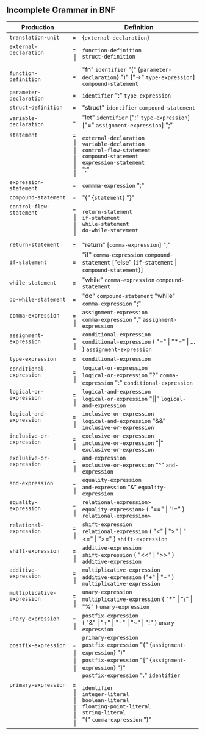 ## Incomplete Grammar in BNF

| Production                                                                |                                  | Definition                                                                                                                                                                                            |
| ---                                                                       | ---:                             | ---                                                                                                                                                                                                   |
| ``translation-unit``                                                      | =                                | {``external-declaration``}                                                                                                                                                                            |
| ``external-declaration``<br>&nbsp;                                        | = <br>\|                         | ``function-definition`` <br> ``struct-definition``                                                                                                                                                    |
| ``function-definition``                                                   | =                                | "fn" ``identifier`` "(" {``parameter-declaration``} ")" ["->" ``type-expression``] ``compound-statement``                                                                                             |
| ``parameter-declaration``                                                 | =                                | ``identifier`` ":" ``type-expression``                                                                                                                                                                |
| ``struct-definition``                                                     | =                                | "struct" ``identifier`` ``compound-statement``                                                                                                                                                        |
| ``variable-declaration``                                                  | =                                | "let" ``identifier`` [":" ``type-expression``] ["=" ``assignment-expression``] ";"                                                                                                                    |
| ``statement`` <br>&nbsp;<br>&nbsp;<br>&nbsp;<br>&nbsp;<br>&nbsp;          | = <br>\|<br>\|<br>\|<br>\|<br>\| | ``external-declaration`` <br> ``variable-declaration`` <br> ``control-flow-statement`` <br> ``compound-statement`` <br> ``expression-statement`` <br> ";"                                             |
| ``expression-statement``                                                  | =                                | ``commma-expression`` ";"                                                                                                                                                                             | 
| ``compound-statement``                                                    | =                                | "{" {``statement``} "}"                                                                                                                                                                               |
| ``control-flow-statement``    <br>&nbsp;<br>&nbsp;<br>&nbsp;              | = <br>\|<br>\|<br>\|             | ``return-statement`` <br> ``if-statement`` <br> ``while-statement`` <br> ``do-while-statement``                                                                                                       |
| ``return-statement``                                                      | =                                | "return" \[``comma-expression``\] ";"                                                                                                                                                                 |
| ``if-statement``                                                          | =                                | "if" ``comma-expression`` ``compound-statement`` ["else" (``if-statement`` \| ``compound-statement``)]                                                                                                |
| ``while-statement``                                                       | =                                | "while" ``comma-expression`` ``compound-statement``                                                                                                                                                   |
| ``do-while-statement``                                                    | =                                | "do" ``compound-statement`` "while" ``comma-expression`` ";"                                                                                                                                          |
| ``comma-expression``          <br>&nbsp;                                  | = <br>\|                         | ``assignment-expression`` <br> ``comma-expression`` "," ``assignment-expression``                                                                                                                     |
| ``assignment-expression``     <br>&nbsp;                                  | = <br>\|                         | ``conditional-expression`` <br> ``conditional-expression`` ( "=" \| "*=" \| ... ) ``assignment-expression``                                                                                           |
| ``type-expression``                                                       | =                                | ``conditional-expression``                                                                                                                                                                            |
| ``conditional-expression``    <br>&nbsp;                                  | = <br>\|                         | ``logical-or-expression`` <br> ``logical-or-expression`` "?" ``comma-expression`` ":" ``conditional-expression``                                                                                      |
| ``logical-or-expression``     <br>&nbsp;                                  | = <br>\|                         | ``logical-and-expression`` <br> ``logical-or-expression`` "\|\|" ``logical-and-expression``                                                                                                           |
| ``logical-and-expression``    <br>&nbsp;                                  | = <br>\|                         | ``inclusive-or-expression`` <br> ``logical-and-expression`` "&&" ``inclusive-or-expression``                                                                                                          |
| ``inclusive-or-expression``   <br>&nbsp;                                  | = <br>\|                         | ``exclusive-or-expression`` <br> ``inclusive-or-expression`` "\|" ``exclusive-or-expression``                                                                                                         |
| ``exclusive-or-expression``   <br>&nbsp;                                  | = <br>\|                         | ``and-expression`` <br> ``exclusive-or-expression`` "^" ``and-expression``                                                                                                                            |
| ``and-expression``            <br>&nbsp;                                  | = <br>\|                         | ``equality-expression`` <br> ``and-expression`` "&" ``equality-expression``                                                                                                                           |
| ``equality-expression``       <br>&nbsp;                                  | = <br>\|                         | ``relational-expression>`` <br> ``equality-expression>`` ( "==" \| "!=" ) ``relational-expression>``                                                                                                  | 
| ``relational-expression``     <br>&nbsp;                                  | = <br>\|                         | ``shift-expression`` <br> ``relational-expression`` ( "<" \| ">" \| "<=" \| ">=" )  ``shift-expression``                                                                                              |
| ``shift-expression``          <br>&nbsp;                                  | = <br>\|                         | ``additive-expression`` <br> ``shift-expression`` ( "<<" \| ">>" ) ``additive-expression``                                                                                                            |
| ``additive-expression``       <br>&nbsp;                                  | = <br>\|                         | ``multiplicative-expression`` <br> ``additive-expression`` ("+" \| "-" ) ``multiplicative-expression``                                                                                                |
| ``multiplicative-expression`` <br>&nbsp;                                  | = <br>\|                         | ``unary-expression`` <br> ``multiplicative-expression`` ( "*" \| "/" \| "%" ) ``unary-expression``                                                                                                    |
| ``unary-expression``          <br>&nbsp;                                  | = <br>\|                         | ``postfix-expression`` <br> ( "&" \| "+" \| "-" \| "~" \| "!" ) ``unary-expression``                                                                                                                  |
| ``postfix-expression`` <br>&nbsp;<br>&nbsp;<br>&nbsp;                     | = <br>\|<br>\|<br>\|             | ``primary-expression`` <br> ``postfix-expression`` "(" {``assignment-expression``} ")" <br> ``postfix-expression`` "[" {``assignment-expression``} "]" <br> ``postfix-expression`` "." ``identifier`` |
| ``primary-expression`` <br>&nbsp;<br>&nbsp;<br>&nbsp;<br>&nbsp;<br>&nbsp; | = <br>\|<br>\|<br>\|<br>\|<br>\| | ``identifier`` <br> ``integer-literal`` <br> ``boolean-literal`` <br> ``floating-point-literal`` <br> ``string-literal`` <br> "(" ``comma-expression`` ")"                                            |

